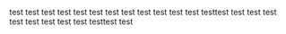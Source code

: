 test test
test test
test test
test test 
test test
test test
testtest
test test
test
test test test test test testtest test
